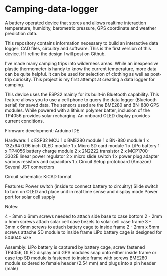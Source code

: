 # Camping-data-logger
A battery operated device that stores and allows realtime interaction temperature, humidity, barometric pressure, GPS coordinate and weather prediction data.

This repository contains information necessary to build an interactive data logger: CAD files, circuitry and software. This is the first version of this device. If I refine the design I will post on Github.

I've made many camping trips into wilderness areas. While an inexpensive plastic thermometer is handy to know the current temperature, more data can be quite helpful. It can be used for selection of clothing as well as post-trip curiosity. This project is my first attempt at creating a data logger for camping.

This device uses the ESP32 mainly for its built-in Bluetooth capability. This feature allows you to use a cell phone to query the data logger (Bluetooth serial) for saved data. The sensors used are the BME280 and BN-880 GPS modules. While powered with a lithium polymer batter, inclusion of the TP4056 provides solar recharging. An onboard OLED display provides current conditions.

Firmware development: Arduino IDE

Hardware:
1 x ESP32 MCU
1 x BME280 module
1 x BN-880 module
1 x 132x64 0.96 inch OLED module
1 x Micro SD card module
1 x LiPo battery
1 x TP4056 battery charge module
2 x 2N2222 transistor
2 x MCP1700-3302E linear power regulator
2 x micro slide switch
1 x power plug adapter
various resistors and capacitors
1 x Circuit Setup protoboard (Amazon)
Several JST connectors

Circuit schematic: KiCAD format

Features:
Power switch (inside to connect battery to circuitry)
Slide switch to turn on OLED and place unit in real time sense and display mode
Power port for solar cell supply

Notes:

4 - 3mm x 6mm screws needed to attach side base to case bottom
2 - 2mm x 5mm screws attach solar cell case bezels to solar cell case frame
3 - 3mm x 6mm screws to attach battery cage to inside frame
2 - 2mm x 5mm screws attache SD module to inside frame
LiPo battery cage is designed for 504040 size

Assembly:
LiPo battery is captured by battery cage, screw fastened
TP4056, OLED display and GPS modules snap onto either inside frame or case top
SD module is fastened to inside frame with screws
BME280 module soldered to female header (2.54 mm) and plugs into a pin header (male)

